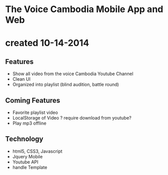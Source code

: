 # The Voice Cambodia Mobile App and Web
# created 10-14-2014


## Features
- Show all video from the voice Cambodia Youtube Channel
- Clean UI
- Organized into playlist (blind audition, battle round)

## Coming Features
- Favorite playlist video
- LocalStorage of Video ? require download from youtube?
- Play mp3 offline

## Technology
- html5, CSS3, Javascript
- Jquery Mobile
- Youtube API
- handle Template